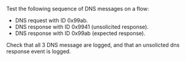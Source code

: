 Test the following sequence of DNS messages on a flow:

- DNS request with ID 0x99ab.
- DNS response with ID 0x9941 (unsolicited response).
- DNS response with ID 0x99ab (expected response).

Check that all 3 DNS message are logged, and that an unsolicted dns
response event is logged.
